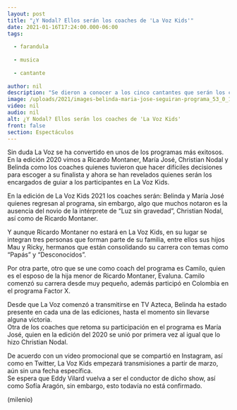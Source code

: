 ```yaml
---
layout: post
title: "¿Y Nodal? Ellos serán los coaches de 'La Voz Kids'"
date: 2021-01-16T17:24:00.000-06:00
tags:
  
  - farandula
  
  - musica
  
  - cantante
  
author: nil
description: "Se dieron a conocer a los cinco cantantes que serán los coaches de La Voz Kids. Belinda y María José siguen en el programa. "
image: /uploads/2021/images-belinda-maria-jose-seguiran-programa_53_0_1044_650.jpg
video: nil
audio: nil
alt: ¿Y Nodal? Ellos serán los coaches de 'La Voz Kids'
front: false
section: Espectáculos
---
```


Sin duda La Voz se ha convertido en unos de los programas más exitosos. En la edición 2020 vimos a Ricardo Montaner, María José, Christian Nodal y Belinda como los coaches quienes tuvieron que hacer difíciles decisiones para escoger a su finalista y ahora se han revelados quienes serán los encargados de guiar a los participantes en La Voz Kids. 

En la edición de La Voz Kids 2021 los coaches serán: Belinda y María José quienes regresan al programa, sin embargo, algo que muchos notaron es la ausencia del novio de la intérprete de “Luz sin gravedad”, Christian Nodal, así como de Ricardo Montaner. 

Y aunque Ricardo Montaner no estará en La Voz Kids, en su lugar se integran tres personas que forman parte de su familia, entre ellos sus hijos Mau y Ricky, hermanos que están consolidando su carrera con temas como “Papás” y “Desconocidos”. 

Por otra parte, otro que se une como coach del programa es Camilo, quien es el esposo de la hija menor de Ricardo Montaner, Evaluna. Camilo comenzó su carrera desde muy pequeño, además participó en Colombia en el programa Factor X. 

Desde que La Voz comenzó a transmitirse en TV Azteca, Belinda ha estado presente en cada una de las ediciones, hasta el momento sin llevarse alguna victoria.  
Otra de los coaches que retoma su participación en el programa es María José, quien en la edición del 2020 se unió por primera vez al igual que lo hizo Christian Nodal. 

De acuerdo con un video promocional que se compartió en Instagram, así como en Twitter, La Voz Kids empezará transmisiones a partir de marzo, aún sin una fecha específica.  
Se espera que Eddy Vilard vuelva a ser el conductor de dicho show, así como Sofía Aragón, sin embargo, esto todavía no está confirmado. 

(milenio)